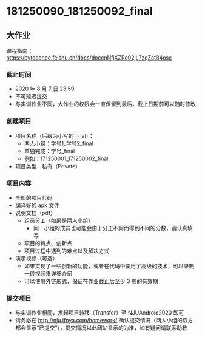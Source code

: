 # 181250090_181250092_final
## 大作业

课程指南：https://bytedance.feishu.cn/docs/doccnNfjXZRo02jL7zqZatB4osc

### 截止时间
+ 2020 年 8 月 7 日 23:59
+ 不可延迟提交
+ 与实训作业不同，大作业的权限会一直保留到最后，截止日期前可以随时修改
### 创建项目
+ 项目名称（后缀为小写的 final）：
  + 两人小组：学号1_学号2_final
  + 单独完成：学号_final
  + 例如：171250001_171250002_final
+ 项目类型：私有（Private）
### 项目内容
+ 全部的项目代码
+ 编译好的 apk 文件
+ 说明文档（pdf）
  + 组员分工（如果是两人小组）
    + 同一小组的成员也可能会由于分工不同而得到不同的分数，请认真填写
  + 项目的特点、创新点
  + 项目过程中遇到的难点以及解决方式
+ 演示视频（可选）
  + 如果实现了一些创新的功能，或者在代码中使用了高级的技术，可以录制一段视频来详细介绍
  + 可以使用外链形式，保证在作业截止后至少 3 周的有效期
### 提交项目
+ 与实训作业相同，发起项目转移（Transfer）至 NJUAndroid2020 即可
+ 请务必在 http://nju.ifnya.com/homework/ 确认提交情况（两人小组的双方都会显示“已提交”），提交情况以此网站显示的为准，如有疑问请联系助教
